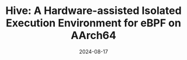 ---
title: "Hive: A Hardware-assisted Isolated Execution Environment for eBPF on AArch64"
collection: publications
category: conferences
# permalink: /publication/2024-06-hive
# excerpt: 'This paper is about fixing template issue #693.'
date: 2024-08-17
venue: 'USENIX Security 2024'
paperurl: 'https://patrickphzhang.github.io/files/hive.pdf'
slidesurl: 'http://patrickphzhang.github.io/files/hive_slides.pdf'
citation: 'Peihua Zhang, Chenggang Wu, Xiangyu Meng, Yinqian Zhang, Mingfan Peng, Shiyang Zhang, Bing Hu, Mengyao Xie, Yuanming Lai, Yan Kang, and Zhe Wang. In Proceedings of the 33rd USENIX Security Symposium (Security 2024). PHILADELPHIA, PA, USA, August 2024.'
---